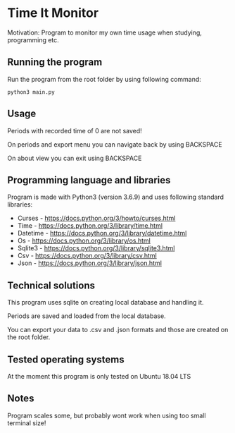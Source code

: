 # Time It Monitor

Motivation: Program to monitor my own time usage when studying, programming etc.

## Running the program

Run the program from the root folder by using following command:
```
python3 main.py
```

## Usage

Periods with recorded time of 0 are not saved!

On periods and export menu you can navigate back by using BACKSPACE

On about view you can exit using BACKSPACE

## Programming language and libraries

Program is made with Python3 (version 3.6.9) and uses following standard libraries:

- Curses - https://docs.python.org/3/howto/curses.html
- Time - https://docs.python.org/3/library/time.html
- Datetime - https://docs.python.org/3/library/datetime.html
- Os - https://docs.python.org/3/library/os.html
- Sqlite3 - https://docs.python.org/3/library/sqlite3.html
- Csv - https://docs.python.org/3/library/csv.html
- Json - https://docs.python.org/3/library/json.html

## Technical solutions

This program uses sqlite on creating local database and handling it.

Periods are saved and loaded from the local database.

You can export your data to .csv and .json formats and those are created on the root folder.

## Tested operating systems

At the moment this program is only tested on Ubuntu 18.04 LTS

## Notes

Program scales some, but probably wont work when using too small terminal size!
